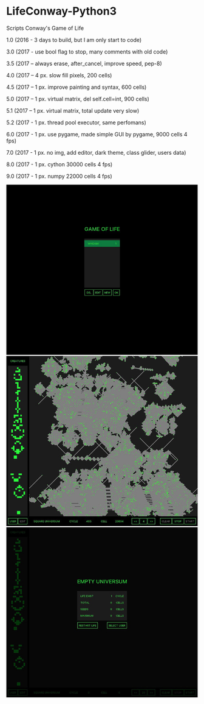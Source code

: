 # LifeConway-Python3

Scripts Conway's Game of Life

1.0 (2016 - 3 days to build, but I am only start to code)

3.0 (2017 - use bool flag to stop, many comments with old code)

3.5 (2017 – always erase, after_cancel, improve speed, pep-8)

4.0 (2017 – 4 px. slow fill pixels, 200 cells)

4.5 (2017 – 1 px. improve painting and syntax, 600 cells)

5.0 (2017 – 1 px. virtual matrix, del self.cell=int, 900 cells)

5.1 (2017 – 1 px. virtual matrix, total update very slow)

5.2 (2017 - 1 px. thread pool executor, same perfomans)

6.0 (2017 - 1 px. use pygame, made simple GUI by pygame, 9000 cells 4 fps)

7.0 (2017 - 1 px. no img, add editor, dark theme, class glider, users data)

8.0 (2017 - 1 px. cython 30000 cells 4 fps)

9.0 (2017 - 1 px. numpy 22000 cells 4 fps)

![Screenshot](screenshot/screenshot1.jpg)
![Screenshot](screenshot/screenshot2.jpg)
![Screenshot](screenshot/screenshot3.jpg)

